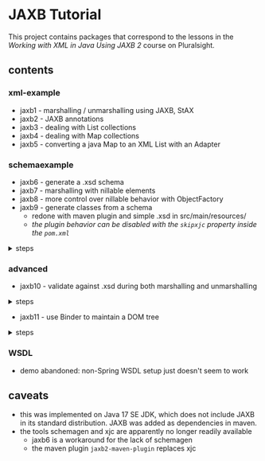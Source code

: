 # JAXB Tutorial
This project contains packages that correspond to the lessons in the *Working with XML in Java Using JAXB 2* course on Pluralsight.

## contents
### xml-example
* jaxb1 - marshalling / unmarshalling using JAXB, StAX
* jaxb2 - JAXB annotations
* jaxb3 - dealing with List collections
* jaxb4 - dealing with Map collections
* jaxb5 - converting a java Map to an XML List with an Adapter

### schemaexample
* jaxb6 - generate a .xsd schema
* jaxb7 - marshalling with nillable elements
* jaxb8 - more control over nillable behavior with ObjectFactory
* jaxb9 - generate classes from a schema
  * redone with maven plugin and simple .xsd in src/main/resources/ 
  * *the plugin behavior can be disabled with the `skipxjc` property inside the `pom.xml`*
<details>
<summary>steps</summary>
<ul>
  <li>before writing the marshalling and unmarshalling java classes, put the .xsd into the resources/demo9/</li>
  <li><code>mvn clean compile</code></li>
  <li>copy over the generated classes from the target/... directory, if needed</li>
  <li>fix the base data type <code>PurchaseOrderType</code> to have a root element: <code>@XmlRootElement(name = "PurchaseOrder")</code></li>
  <li>write the marshalling and unmarshalling classes</li>
  <li>marshalling -> generates a target XML file</li>
  <li>unmarshalling -> populates java objects from the XML file and the generated classes</li>
  <li>unmarshalling with validation -> uses the .xsd schema to validate the XML before unmarshalling</li>
</ul>
</details>

### advanced
* jaxb10 - validate against .xsd during both marshalling and unmarshalling
<details>
<summary>steps</summary>
<ul>
  <li>define .xsd in resources/demo10/</li>
  <li>modify pom.xml to use this .xsd and place the generated classes in a advanced.jaxb10.domain package</li>
  <li>copy generated classes in main/java/com/advanced/</li>
  <li>fix the base data type <code>PurchaseOrderType</code> to have a root element: <code>@XmlRootElement(name = "PurchaseOrder")</code></li>
  <li>enter code for, build and run MarshallingExample
    <ul>
      <li>this creates a PurchaseOrder object and validates it against the schema</li>
      <li>then, it generates XML</li>
    </ul>
  </li>
<li>enter code for, build and run UnmarshallingExample
  <ul>
      <li>like before, this reads in the XML and validates it against the schema</li>
  </ul>
  </li>
</ul>
</details>

* jaxb11 - use Binder to maintain a DOM tree
<details>
<summary>steps</summary>
<ul>
  <li>unmarshal an XML document into a DOM tree</li>
  <li>apply some changes to the DOM (e.g., add an element)</li>
  <li>bind the modified DOM back to Java objects using the Binder
    <ul>
      <li>avoids the <code>@XmlRootElement</code> exception: no direct marshalling of the DOM element: We marshal the Java object (<code>PurchaseOrderType</code>), which doesn’t require <code>@XmlRootElement</code>.</li>
      <li>also, the Binder is only used for DOM to Java object transformation</li>
      <li>that is, the Binder is applied in this scenario where the XML is being manipulated at the DOM level, and we then convert it to a Java object. This avoids marshalling a DOM element without a root.</li>
    </ul>
  </li>
</ul>
</details>

### WSDL
* demo abandoned: non-Spring WSDL setup just doesn't seem to work

## caveats
* this was implemented on Java 17 SE JDK, which does not include JAXB in its standard distribution. JAXB was added as dependencies in maven.
* the tools schemagen and xjc are apparently no longer readily available
  * jaxb6 is a workaround for the lack of schemagen
  * the maven plugin `jaxb2-maven-plugin` replaces xjc
